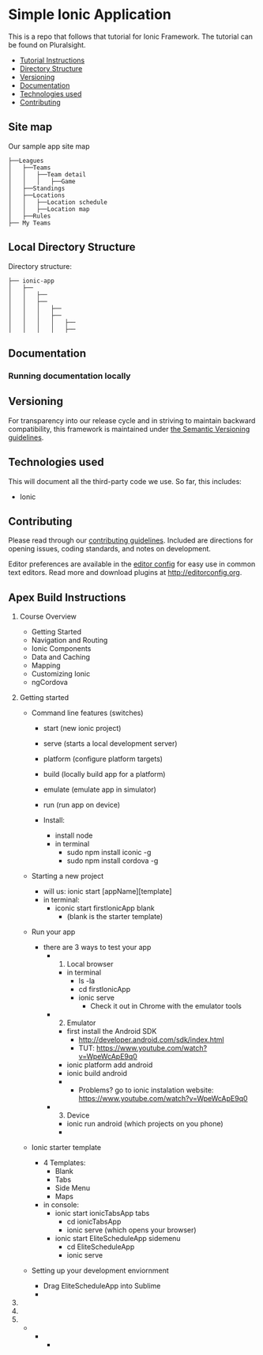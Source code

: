 # Simple Ionic Application 

This is a repo that follows that tutorial for Ionic Framework.  The tutorial can be found on Pluralsight.

 - [Tutorial Instructions](#apex)
 - [Directory Structure](#directory)
 - [Versioning](#versioning)
 - [Documentation](#documentation)
 - [Technologies used](#technologies)
 - [Contributing](#contributing)
 


## Site map

Our sample app site map

```
├──Leagues 
│   ├──Teams
│   │   ├──Team detail
│   │   │   ├──Game
│   ├──Standings
│   ├──Locations
│   │   ├──Location schedule
│   │   ├──Location map
│   ├──Rules
├── My Teams 

```

## Local Directory Structure

Directory structure:
```
├── ionic-app 
│   ├──  
│   │   ├──  
│   │   ├──  
│   │   │   ├──  
│   │   │   ├──  
│   │   │   │   ├──  
│   │   │   │   ├──  

```


## Documentation

 

### Running documentation locally


 

## Versioning 

For transparency into our release cycle and in striving to maintain backward compatibility, this framework is maintained under [the Semantic Versioning guidelines](http://semver.org/).

## Technologies used

This will document all the third-party code we use. So far, this includes:

- Ionic


## Contributing

Please read through our [contributing guidelines](https://github.com/...CONTRIBUTING.md). Included are directions for opening issues, coding standards, and notes on development.

Editor preferences are available in the [editor config](https://github.com/....editorconfig) for easy use in common text editors. Read more and download plugins at <http://editorconfig.org>.


## Apex Build Instructions

1. Course Overview
	- Getting Started
	- Navigation and Routing
	- Ionic Components
	- Data and Caching
	- Mapping
	- Customizing Ionic
	- ngCordova  

2.  Getting started
	- Command line features (switches)
		- start (new ionic project)
		- serve (starts a local development server)
		- platform (configure platform targets)
		- build (locally build app for a platform)
		- emulate (emulate app in simulator)
		- run (run app on device)

		- Install:
			- install node
			- in terminal
				- sudo npm install iconic -g
				- sudo npm install cordova -g
	
	- Starting a new project
		- will us: ionic start [appName][template]
		- in terminal:
			- iconic start firstIonicApp blank
				- (blank is the starter template)

	- Run your app
		- there are 3 ways to test your app
			- 1) Local browser
				- in terminal
					- ls -la
					- cd firstIonicApp
					- ionic serve
						- Check it out in Chrome with the emulator tools
			- 2) Emulator
				- first install the Android SDK
					- http://developer.android.com/sdk/index.html
					- TUT: https://www.youtube.com/watch?v=WpeWcApE9q0
				- ionic platform add android
				- ionic build android
				- * Problems? go to ionic instalation website: https://www.youtube.com/watch?v=WpeWcApE9q0
			- 3) Device
				- ionic run android (which projects on you phone)
				- 
	- Ionic starter template
		- 4 Templates:
			- Blank
			- Tabs
			- Side Menu
			- Maps
		- in console:
			- ionic start ionicTabsApp tabs
				- cd ionicTabsApp
				- ionic serve (which opens your browser)
			- ionic start EliteScheduleApp sidemenu
				- cd EliteScheduleApp
				- ionic serve
	- Setting up your development enviornment
		- Drag EliteScheduleApp into Sublime
		- 

3.  	 
4.
7. 
	-  
		-  
			-  
